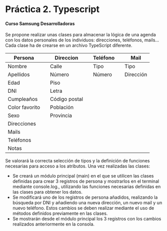 # Práctica 2. Typescript

#### Curso Samsung Desarrolladoras

Se propone realizar unas clases para almacenar la lógica de una agenda con los datos personales de los individuos: direcciones, teléfonos, mails... Cada clase ha de crearse en un archivo TypeScript diferente.

| Persona        |     | Direccion     |     | Teléfono |     | Mail      |
| -------------- | --- | ------------- | --- | -------- | --- | --------- |
| Nombre         |     | Calle         |     | Tipo     |     | Tipo      |
| Apellidos      |     | Número        |     | Número   |     | Dirección |
| Edad           |     | Piso          |     |
| DNI            |     | Letra         |     |
| Cumpleaños     |     | Código postal |     |
| Color favorito |     | Población     |     |
| Sexo           |     | Provincia     |     |
| Direcciones    |     |               |
| Mails          |     |               |
| Teléfonos      |     |               |
| Notas          |     |               |

Se valorará la correcta selección de tipos y la definición de funciones necesarias para acceso a los atributos.
Una vez realizadas las clases:

- Se creará un módulo principal (main) en el que se utilicen las clases definidas para crear 3 registros de persona y mostrarlos en el terminal mediante console.log., utilizando las funciones necesarias definidas en las clases para obtener los datos.
- Se modificará uno de los registros de persona añadidos, realizando la búsqueda por DNI y añadiendo una nueva dirección, un nuevo mail y un nuevo teléfono. Estos cambios se deben realizar mediante el uso de métodos definidos previamente en las clases.
- Se mostrarán desde el módulo principal los 3 registros con los cambios realizados anteriormente en la consola.
